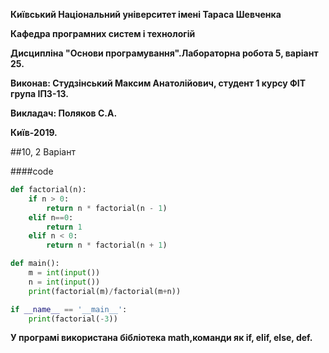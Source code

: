 **Київський Національний університет імені Тараса Шевченка**

**Кафедра програмних систем і технологій**

**Дисципліна "Основи програмування".Лабораторна робота 5, варіант 25.**

**Виконав: Студзінський Максим Анатолійович, студент 1 курсу ФІТ група ІПЗ-13.**

**Викладач: Поляков С.А.**

**Київ-2019.**

##10, 2 Варіант

####code

```python
def factorial(n):
    if n > 0:
        return n * factorial(n - 1)
    elif n==0:
        return 1
    elif n < 0:
        return n * factorial(n + 1)

def main():
    m = int(input())
    n = int(input())
    print(factorial(m)/factorial(m+n))

if __name__ == '__main__':
    print(factorial(-3))
```
**У програмі використана бібліотека math,команди як if, elif, else, def.**